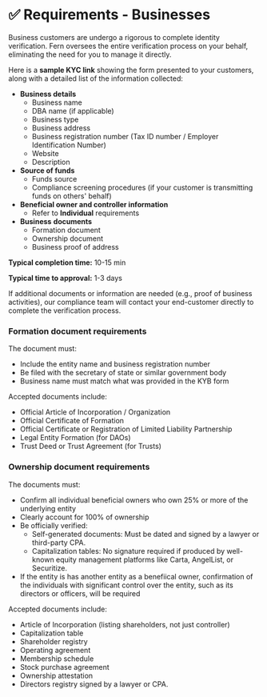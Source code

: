 # ✅ Requirements - Businesses

Business customers are undergo a rigorous to complete identity verification. Fern oversees the entire verification process on your behalf, eliminating the need for you to manage it directly.

Here is a **sample KYC link** showing the form presented to your customers, along with a detailed list of the information collected:

* **Business details**
  * Business name
  * DBA name (if applicable)&#x20;
  * Business type
  * Business address
  * Business registration number (Tax ID number / Employer Identification Number)
  * Website
  * Description
* **Source of funds**&#x20;
  * Funds source
  * Compliance screening procedures (if your customer is transmitting funds on others' behalf)
* **Beneficial owner and controller information**
  * Refer to **Individual** requirements
* **Business** **documents**
  * Formation document
  * Ownership document
  * Business proof of address

**Typical completion time:** 10-15 min&#x20;

**Typical time to approval:** 1-3 days

If additional documents or information are needed (e.g., proof of business activities), our compliance team will contact your end-customer directly to complete the verification process.

### Formation document requirements

The document must:

* Include the entity name and business registration number
* Be filed with the secretary of state or similar government body
* Business name must match what was provided in the KYB form

Accepted documents include:&#x20;

* Official Article of Incorporation / Organization
* Official Certificate of Formation
* Official Certificate or Registration of Limited Liability Partnership
* Legal Entity Formation (for DAOs)
* Trust Deed or Trust Agreement (for Trusts)

### Ownership document requirements

The documents must:&#x20;

* Confirm all individual beneficial owners who own 25% or more of the underlying entity
* Clearly account for 100% of ownership
* Be officially verified:
  * Self-generated documents: Must be dated and signed by a lawyer or third-party CPA.
  * Capitalization tables: No signature required if produced by well-known equity management platforms like Carta, AngelList, or Securitize.
* If the entity is has another entity as a benefiical owner, confirmation of the individuals with significant control over the entity, such as its directors or officers, will be required

Accepted documents include:

* Article of Incorporation (listing shareholders, not just controller)
* Capitalization table
* Shareholder registry
* Operating agreement
* Membership schedule
* Stock purchase agreement
* Ownership attestation&#x20;
* Directors registry signed by a lawyer or CPA.
